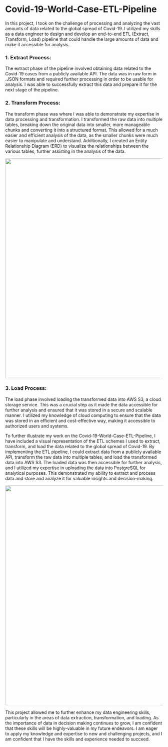 # Covid-19-World-Case-ETL-Pipeline

In this project, I took on the challenge of processing and analyzing the vast amounts of data related to the global spread of Covid-19. I utilized my skills as a data engineer to design and develop an end-to-end ETL (Extract, Transform, Load) pipeline that could handle the large amounts of data and make it accessible for analysis.

### 1. Extract Process: 
The extract phase of the pipeline involved obtaining data related to the Covid-19 cases from a publicly available API. The data was in raw form in .JSON formats and required further processing in order to be usable for analysis. I was able to successfully extract this data and prepare it for the next stage of the pipeline.

### 2. Transform Process: 
The transform phase was where I was able to demonstrate my expertise in data processing and transformation. I transformed the raw data into multiple tables, breaking down the original data into smaller, more manageable chunks and converting it into a structured format. This allowed for a much easier and efficient analysis of the data, as the smaller chunks were much easier to manipulate and understand. Additionally, I created an Entity Relationship Diagram (ERD) to visualize the relationships between the various tables, further assisting in the analysis of the data.

<p align="center">
  <img src="https://user-images.githubusercontent.com/56055678/218764986-298dad86-398a-4dc9-bdda-a8958d2ee6d5.png" width="700">
</p>

### 3. Load Process: 
The load phase involved loading the transformed data into AWS S3, a cloud storage service. This was a crucial step as it made the data accessible for further analysis and ensured that it was stored in a secure and scalable manner. I utilized my knowledge of cloud computing to ensure that the data was stored in an efficient and cost-effective way, making it accessible to authorized users and systems.

To further illustrate my work on the Covid-19-World-Case-ETL-Pipeline, I have included a visual representation of the ETL schemes I used to extract, transform, and load the data related to the global spread of Covid-19. By implementing the ETL pipeline, I could extract data from a publicly available API, transform the raw data into multiple tables, and load the transformed data into AWS S3. The loaded data was then accessible for further analysis, and I utilized my expertise in uploading the data into PostgreSQL for analytical purposes. This demonstrated my ability to extract and process data and store and analyze it for valuable insights and decision-making.

<p align="center">
  <img src="https://user-images.githubusercontent.com/56055678/218787309-d193e28c-4a6b-4042-8b20-05be42c639d0.png" width="700">
</p>

This project allowed me to further enhance my data engineering skills, particularly in the areas of data extraction, transformation, and loading. As the importance of data in decision making continues to grow, I am confident that these skills will be highly-valuable in my future endeavors. I am eager to apply my knowledge and expertise to new and challenging projects, and I am confident that I have the skills and experience needed to succeed.
